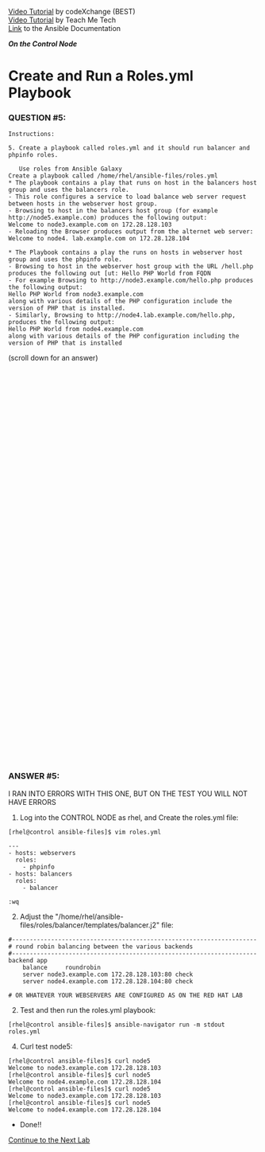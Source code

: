 <a href="https://www.youtube.com/watch?v=OXv3A2tjzWc&list=PLL_setXLS0tiYMipvQI4oUGkJwhOhn42J&index=6">Video Tutorial</a> by codeXchange (BEST) \
<a href="https://www.youtube.com/watch?v=6pFzSNY9-fs&list=PLYB6dfdhWDePZf4fd4YgGGtSX_vHKv5vz&index=7">Video Tutorial</a> by Teach Me Tech \
<a href="https://docs.ansible.com/ansible/latest/playbook_guide/playbooks_reuse_roles.html#using-roles-at-the-play-level">Link</a> to the Ansible Documentation

***On the Control Node***

# Create and Run a Roles.yml Playbook
### QUESTION #5:
```
Instructions:

5. Create a playbook called roles.yml and it should run balancer and phpinfo roles.

   Use roles from Ansible Galaxy
Create a playbook called /home/rhel/ansible-files/roles.yml
* The playbook contains a play that runs on host in the balancers host group and uses the balancers role.
- This role configures a service to load balance web server request between hosts in the webserver host group.
- Browsing to host in the balancers host group (for example http://node5.example.com) produces the following output:
Welcome to node3.example.com on 172.28.128.103
- Reloading the Browser produces output from the alternet web server:
Welcome to node4. lab.example.com on 172.28.128.104

* The Playbook contains a play the runs on hosts in webserver host group and uses the phpinfo role.
- Browsing to host in the webserver host group with the URL /hell.php produces the following out [ut: Hello PHP World from FQDN
- For example Browsing to http://node3.example.com/hello.php produces the following output:
Hello PHP World from node3.example.com
along with various details of the PHP configuration include the version of PHP that is installed.
- Similarly, Browsing to http://node4.lab.example.com/hello.php, produces the following output:
Hello PHP World from node4.example.com
along with various details of the PHP configuration including the version of PHP that is installed
```

(scroll down for an answer)
<br/><br/><br/><br/><br/><br/><br/><br/><br/><br/><br/><br/><br/><br/><br/><br/><br/><br/><br/><br/><br/><br/><br/><br/>
<br/><br/><br/><br/><br/><br/><br/><br/><br/><br/><br/><br/><br/><br/><br/><br/><br/><br/><br/><br/><br/><br/><br/><br/>

### ANSWER #5:
I RAN INTO ERRORS WITH THIS ONE, BUT ON THE TEST YOU WILL NOT HAVE ERRORS

1) Log into the CONTROL NODE as rhel, and Create the roles.yml file:
```
[rhel@control ansible-files]$ vim roles.yml

---
- hosts: webservers
  roles:
    - phpinfo
- hosts: balancers
  roles:
    - balancer

:wq
```

2) Adjust the "/home/rhel/ansible-files/roles/balancer/templates/balancer.j2" file:
```
#---------------------------------------------------------------------
# round robin balancing between the various backends
#---------------------------------------------------------------------
backend app
    balance     roundrobin
    server node3.example.com 172.28.128.103:80 check
    server node4.example.com 172.28.128.104:80 check

# OR WHATEVER YOUR WEBSERVERS ARE CONFIGURED AS ON THE RED HAT LAB
```

2) Test and then run the roles.yml playbook:
```
[rhel@control ansible-files]$ ansible-navigator run -m stdout roles.yml
```

4) Curl test node5:
```
[rhel@control ansible-files]$ curl node5
Welcome to node3.example.com 172.28.128.103
[rhel@control ansible-files]$ curl node5
Welcome to node4.example.com 172.28.128.104
[rhel@control ansible-files]$ curl node5
Welcome to node3.example.com 172.28.128.103
[rhel@control ansible-files]$ curl node5
Welcome to node4.example.com 172.28.128.104
```

* Done!!

[Continue to the Next Lab](06_install_collections_(EASY).md)

